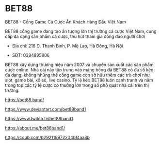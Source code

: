 # BET88

BET88 - Cổng Game Cá Cược Ăn Khách Hàng Đầu Việt Nam

BET88 cổng game đang tạo ấn tượng lớn thị trường cá cược Việt Nam, cung cấp đa dạng sản phẩm cá cược, thu hút tham gia đông đảo người chơi

- Địa chỉ: 216 Đ. Thanh Bình, P. Mộ Lao, Hà Đông, Hà Nội

- SĐT: 0394895806

BET88 xây dựng thương hiệu năm 2007 và chuyên sản xuất các sản phẩm cược online. Nhà cái này tập trung vào mảng bóng đá BET88 có đa số kèo đa dạng, không những thế cổng game còn sở hữu thêm các trò chơi như slot, game bài, xổ số, live casino. Tỷ lệ kèo BET88 luôn cạnh tranh và nằm trong top các tỷ lệ cược có thưởng lớn trong số phổ quát nhà cái trên thị trường.

https://bet88.band/

https://www.deviantart.com/bet88band1

https://www.twitch.tv/bet88band1

https://about.me/bet88band1/

https://coub.com/b292119972204bf4aa8b
